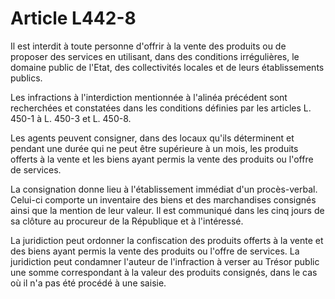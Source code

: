 # Article L442-8

Il est interdit à toute personne d'offrir à la vente des produits ou de proposer des services en utilisant, dans des conditions irrégulières, le domaine public de l'Etat, des collectivités locales et de leurs établissements publics.

Les infractions à l'interdiction mentionnée à l'alinéa précédent sont recherchées et constatées dans les conditions définies par les articles L. 450-1 à L. 450-3 et L. 450-8.

Les agents peuvent consigner, dans des locaux qu'ils déterminent et pendant une durée qui ne peut être supérieure à un mois, les produits offerts à la vente et les biens ayant permis la vente des produits ou l'offre de services.

La consignation donne lieu à l'établissement immédiat d'un procès-verbal. Celui-ci comporte un inventaire des biens et des marchandises consignés ainsi que la mention de leur valeur. Il est communiqué dans les cinq jours de sa clôture au procureur de la République et à l'intéressé.

La juridiction peut ordonner la confiscation des produits offerts à la vente et des biens ayant permis la vente des produits ou l'offre de services. La juridiction peut condamner l'auteur de l'infraction à verser au Trésor public une somme correspondant à la valeur des produits consignés, dans le cas où il n'a pas été procédé à une saisie.
